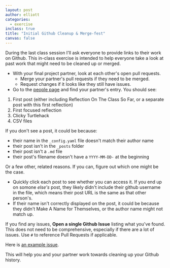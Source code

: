 ```yaml
---
layout: post
author: elliott
categories:
  - exercise
inclass: true
title: "Initial Github Cleanup & Merge-fest"
canvas: false
---
```


During the last class session I'll ask everyone to provide links to their work on Github. This in-class exercise is intended to help everyone take a look at past work that might need to be cleaned up or merged.

* With your final project partner, look at each other's open pull requests. 
  * Merge your partner's pull requests if they need to be merged. 
  * Request changes if it looks like they still have issues.
* Go to the [people page](https://inf380p.github.io/people.html) and find your partner's entry. You should see:

1. First post (either including Reflection On The Class So Far, or a separate post with this first reflection)
2. First focused reflection
3. Clicky Turtlehack
4. CSV files 

If you don't see a post, it could be because:

* their name in the `_config.yaml` file doesn't match their author name
* their post isn't in the `_posts` folder
* their post isn't a `.md` file
* their post's filename doesn't have a `YYYY-MM-DD-` at the beginning

Or a few other, related reasons. If you can, figure out which one might be the case.

* Quickly click each post to see whether you can access it. If you end up on somone *else's* post, they likely didn't include their github username in the file, which means their post URL is the same as that other person's.
* If their name isn't correctly displayed on the post, it could be because they didn't Make A Name for Themselves, or the author name might not match up.

If you find any issues, **Open a single Github Issue** listing what you've found. This does not need to be comprehensive, especially if there are a lot of issues. Use `#` to reference Pull Requests if applicable. 

Here is [an example issue](https://github.com/inf380p/inf380p.github.io/issues/242).

This will help you and your partner work towards cleaning up your Github history.